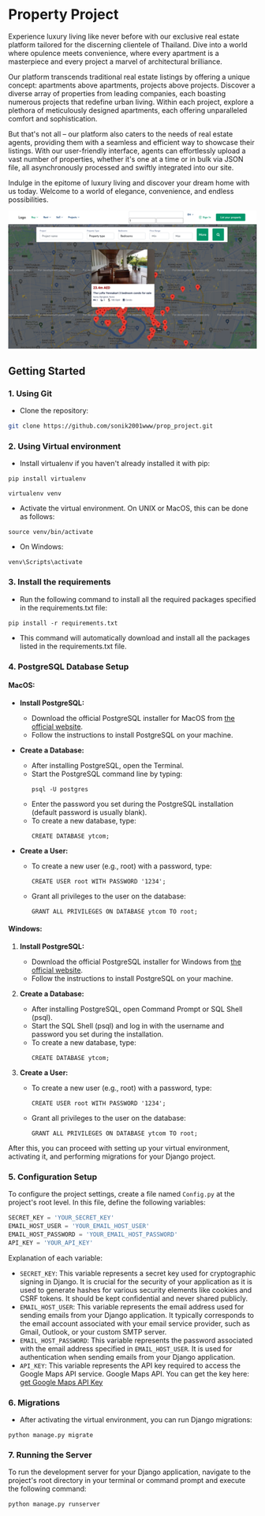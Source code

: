 # Property Project


Experience luxury living like never before with our exclusive real estate platform tailored for the discerning clientele of Thailand. Dive into a world where opulence meets convenience, where every apartment is a masterpiece and every project a marvel of architectural brilliance.

Our platform transcends traditional real estate listings by offering a unique concept: apartments above apartments, projects above projects. Discover a diverse array of properties from leading companies, each boasting numerous projects that redefine urban living. Within each project, explore a plethora of meticulously designed apartments, each offering unparalleled comfort and sophistication.

But that's not all – our platform also caters to the needs of real estate agents, providing them with a seamless and efficient way to showcase their listings. With our user-friendly interface, agents can effortlessly upload a vast number of properties, whether it's one at a time or in bulk via JSON file, all asynchronously processed and swiftly integrated into our site.

Indulge in the epitome of luxury living and discover your dream home with us today. Welcome to a world of elegance, convenience, and endless possibilities.

![img.png](img.png)

## Getting Started

### 1. Using Git

- Clone the repository:

```bash
git clone https://github.com/sonik2001www/prop_project.git
```

### 2. Using Virtual environment

- Install virtualenv if you haven't already installed it with pip:

~~~
pip install virtualenv
~~~

~~~
virtualenv venv
~~~

- Activate the virtual environment. On UNIX or MacOS, this can be done as follows:

~~~
source venv/bin/activate
~~~

- On Windows:

~~~
venv\Scripts\activate
~~~


### 3. Install the requirements

- Run the following command to install all the required packages specified in the requirements.txt file:

```
pip install -r requirements.txt
```

- This command will automatically download and install all the packages listed in the requirements.txt file.


### 4. PostgreSQL Database Setup

#### MacOS:

- **Install PostgreSQL:**
   - Download the official PostgreSQL installer for MacOS from [the official website](https://www.postgresql.org/download/macosx/).
   - Follow the instructions to install PostgreSQL on your machine.

- **Create a Database:**
   - After installing PostgreSQL, open the Terminal.
   - Start the PostgreSQL command line by typing:
     ```
     psql -U postgres
     ```
   - Enter the password you set during the PostgreSQL installation (default password is usually blank).
   - To create a new database, type:
     ```
     CREATE DATABASE ytcom;
     ```

- **Create a User:**
   - To create a new user (e.g., root) with a password, type:
     ```
     CREATE USER root WITH PASSWORD '1234';
     ```
   - Grant all privileges to the user on the database:
     ```
     GRANT ALL PRIVILEGES ON DATABASE ytcom TO root;
     ```

#### Windows:

1. **Install PostgreSQL:**
   - Download the official PostgreSQL installer for Windows from [the official website](https://www.postgresql.org/download/windows/).
   - Follow the instructions to install PostgreSQL on your machine.

2. **Create a Database:**
   - After installing PostgreSQL, open Command Prompt or SQL Shell (psql).
   - Start the SQL Shell (psql) and log in with the username and password you set during the installation.
   - To create a new database, type:
     ```
     CREATE DATABASE ytcom;
     ```

3. **Create a User:**
   - To create a new user (e.g., root) with a password, type:
     ```
     CREATE USER root WITH PASSWORD '1234';
     ```
   - Grant all privileges to the user on the database:
     ```
     GRANT ALL PRIVILEGES ON DATABASE ytcom TO root;
     ```

After this, you can proceed with setting up your virtual environment, activating it, and performing migrations for your Django project.


### 5. Configuration Setup

To configure the project settings, create a file named `Config.py` at the project's root level. In this file, define the following variables:

```python
SECRET_KEY = 'YOUR_SECRET_KEY'
EMAIL_HOST_USER = 'YOUR_EMAIL_HOST_USER'
EMAIL_HOST_PASSWORD = 'YOUR_EMAIL_HOST_PASSWORD'
API_KEY = 'YOUR_API_KEY'
```

Explanation of each variable:

- `SECRET_KEY`: This variable represents a secret key used for cryptographic signing in Django. It is crucial for the security of your application as it is used to generate hashes for various security elements like cookies and CSRF tokens. It should be kept confidential and never shared publicly.
- `EMAIL_HOST_USER`: This variable represents the email address used for sending emails from your Django application. It typically corresponds to the email account associated with your email service provider, such as Gmail, Outlook, or your custom SMTP server.
- `EMAIL_HOST_PASSWORD`: This variable represents the password associated with the email address specified in `EMAIL_HOST_USER`. It is used for authentication when sending emails from your Django application.
- `API_KEY`: This variable represents the API key required to access the Google Maps API service. Google Maps API. You can get the key here: [get Google Maps API Key](https://developers.google.com/maps/apis-by-platform?hl=ru)

### 6. Migrations

- After activating the virtual environment, you can run Django migrations:

~~~
python manage.py migrate
~~~


### 7. Running the Server

To run the development server for your Django application, navigate to the project's root directory in your terminal or command prompt and execute the following command:

```bash
python manage.py runserver
```

